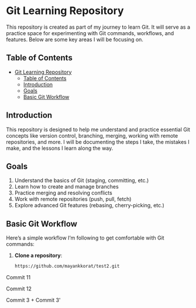 # Git Learning Repository

This repository is created as part of my journey to learn Git. It will serve as a practice space for experimenting with Git commands, workflows, and features. Below are some key areas I will be focusing on.

## Table of Contents
- [Git Learning Repository](#git-learning-repository)
  - [Table of Contents](#table-of-contents)
  - [Introduction](#introduction)
  - [Goals](#goals)
  - [Basic Git Workflow](#basic-git-workflow)

## Introduction

This repository is designed to help me understand and practice essential Git concepts like version control, branching, merging, working with remote repositories, and more. I will be documenting the steps I take, the mistakes I make, and the lessons I learn along the way.

## Goals

1. Understand the basics of Git (staging, committing, etc.)
2. Learn how to create and manage branches
3. Practice merging and resolving conflicts
4. Work with remote repositories (push, pull, fetch)
5. Explore advanced Git features (rebasing, cherry-picking, etc.)

## Basic Git Workflow

Here’s a simple workflow I’m following to get comfortable with Git commands:

1. **Clone a repository**:
   ```bash
   https://github.com/mayankkorat/test2.git

Commit 11

Commit 12

Commit 3 + Commit 3'
